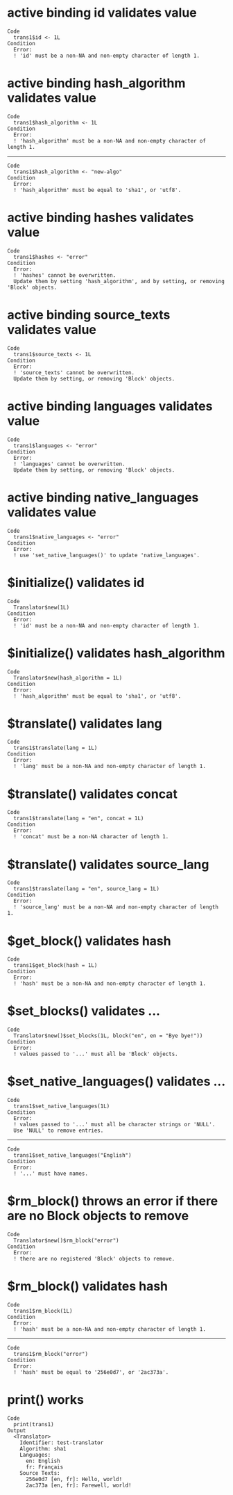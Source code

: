 # active binding id validates value

    Code
      trans1$id <- 1L
    Condition
      Error:
      ! 'id' must be a non-NA and non-empty character of length 1.

# active binding hash_algorithm validates value

    Code
      trans1$hash_algorithm <- 1L
    Condition
      Error:
      ! 'hash_algorithm' must be a non-NA and non-empty character of length 1.

---

    Code
      trans1$hash_algorithm <- "new-algo"
    Condition
      Error:
      ! 'hash_algorithm' must be equal to 'sha1', or 'utf8'.

# active binding hashes validates value

    Code
      trans1$hashes <- "error"
    Condition
      Error:
      ! 'hashes' cannot be overwritten.
      Update them by setting 'hash_algorithm', and by setting, or removing 'Block' objects.

# active binding source_texts validates value

    Code
      trans1$source_texts <- 1L
    Condition
      Error:
      ! 'source_texts' cannot be overwritten.
      Update them by setting, or removing 'Block' objects.

# active binding languages validates value

    Code
      trans1$languages <- "error"
    Condition
      Error:
      ! 'languages' cannot be overwritten.
      Update them by setting, or removing 'Block' objects.

# active binding native_languages validates value

    Code
      trans1$native_languages <- "error"
    Condition
      Error:
      ! use 'set_native_languages()' to update 'native_languages'.

# $initialize() validates id

    Code
      Translator$new(1L)
    Condition
      Error:
      ! 'id' must be a non-NA and non-empty character of length 1.

# $initialize() validates hash_algorithm

    Code
      Translator$new(hash_algorithm = 1L)
    Condition
      Error:
      ! 'hash_algorithm' must be equal to 'sha1', or 'utf8'.

# $translate() validates lang

    Code
      trans1$translate(lang = 1L)
    Condition
      Error:
      ! 'lang' must be a non-NA and non-empty character of length 1.

# $translate() validates concat

    Code
      trans1$translate(lang = "en", concat = 1L)
    Condition
      Error:
      ! 'concat' must be a non-NA character of length 1.

# $translate() validates source_lang

    Code
      trans1$translate(lang = "en", source_lang = 1L)
    Condition
      Error:
      ! 'source_lang' must be a non-NA and non-empty character of length 1.

# $get_block() validates hash

    Code
      trans1$get_block(hash = 1L)
    Condition
      Error:
      ! 'hash' must be a non-NA and non-empty character of length 1.

# $set_blocks() validates ...

    Code
      Translator$new()$set_blocks(1L, block("en", en = "Bye bye!"))
    Condition
      Error:
      ! values passed to '...' must all be 'Block' objects.

# $set_native_languages() validates ...

    Code
      trans1$set_native_languages(1L)
    Condition
      Error:
      ! values passed to '...' must all be character strings or 'NULL'.
      Use 'NULL' to remove entries.

---

    Code
      trans1$set_native_languages("English")
    Condition
      Error:
      ! '...' must have names.

# $rm_block() throws an error if there are no Block objects to remove

    Code
      Translator$new()$rm_block("error")
    Condition
      Error:
      ! there are no registered 'Block' objects to remove.

# $rm_block() validates hash

    Code
      trans1$rm_block(1L)
    Condition
      Error:
      ! 'hash' must be a non-NA and non-empty character of length 1.

---

    Code
      trans1$rm_block("error")
    Condition
      Error:
      ! 'hash' must be equal to '256e0d7', or '2ac373a'.

# print() works

    Code
      print(trans1)
    Output
      <Translator>
        Identifier: test-translator
        Algorithm: sha1
        Languages: 
          en: English
          fr: Français
        Source Texts: 
          256e0d7 [en, fr]: Hello, world!
          2ac373a [en, fr]: Farewell, world!

